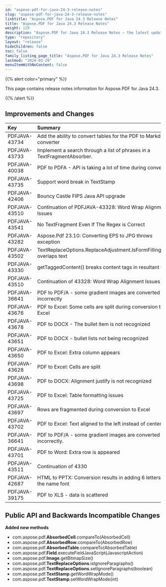 ```yaml
---
id: "aspose-pdf-for-java-24-3-release-notes"
slug: "aspose-pdf-for-java-24-3-release-notes"
linktitle: "Aspose.PDF for Java 24.3 Release Notes"
title: "Aspose.PDF for Java 24.3 Release Notes"
weight: 120
description: "Aspose.PDF for Java 24.3 Release Notes – the latest updates and fixes."
type: "repository"
layout: "release"
hideChildren: false
toc: false
family_listing_page_title: "Aspose.PDF for Java 24.3 Release Notes"
lastmod: "2024-03-29"
menuItemWithNoContent: false
---
```


{{% alert color="primary" %}}

This page contains release notes information for Aspose.PDF for Java 24.3.

{{% /alert %}}
## **Improvements and Changes**

|**Key**|**Summary**|**Category**|
| :- | :- | :- |
|PDFJAVA-43734|Add the ability to convert tables for the PDF to Markdown converter|New Feature|
|PDFJAVA-43733|Implement a search through a list of phrases in a TextFragmentAbsorber.|New Feature|
|PDFJAVA-40038|PDF to PDFA - API is taking a lot of time during conversion|Enhancement|
|PDFJAVA-43735|Support word break in TextStamp|Enhancement|
|PDFJAVA-42406|Bouncy Castle FIPS Java API upgrade|Enhancement|
|PDFJAVA-43510|Continuation of PDFJAVA-43328: Word Wrap Alignment Issues|Enhancement|
|PDFJAVA-43541|No TextFragment Even If The Regex is Correct|Bug|
|PDFJAVA-43282|Aspose.Pdf 23.10: Converting EPS to JPG throws exception|Bug|
|PDFJAVA-43502|TextReplaceOptions.ReplaceAdjustment.IsFormFillingMode overlaps text|Bug|
|PDFJAVA-43330|getTaggedContent() breaks content tags in resultant file|Bug|
|PDFJAVA-43510|Continuation of 43328: Word Wrap Alignment Issues|Bug|
|PDFJAVA-36641|PDF to PDF/A - some gradient images are converted incorrectly|Bug|
|PDFJAVA-43676|PDF to Excel: Some cells are split during conversion to Excel|Bug|
|PDFJAVA-43678|PDF to DOCX - The bullet item is not recognized|Bug|
|PDFJAVA-43651|PDF to DOCX - bullet lists not being recognized|Bug|
|PDFJAVA-43650|PDF to Excel: Extra column appears|Bug|
|PDFJAVA-43628|PDF to Excel: Cells are split|Bug|
|PDFJAVA-43698|PDF to DOCX: Alignment justify is not recognized|Bug|
|PDFJAVA-43725|PDF to Excel: Table formatting issues|Bug|
|PDFJAVA-43697|Rows are fragmented during conversion to Excel|Bug|
|PDFJAVA-43702|PDF to Excel: Text aligned to the left instead of centered|Bug|
|PDFJAVA-36641|PDF to PDF/A - some gradient images are converted incorrectly.|Bug|
|PDFJAVA-43701|PDF to Word: Extra row is appeared|Bug|
|PDFJAVA-43511|Continuation of 4330|Bug|
|PDFJAVA-42687|HTML to PPTX: Conversion results in adding 6 letters to the name font|Bug|
|PDFJAVA-39175|PDF to XLS - data is scattered|Bug|




## **Public API and Backwards Incompatible Changes**



**Added new methods**

- com.aspose.pdf.**AbsorbedCell**.compareTo(AbsorbedCell)
- com.aspose.pdf.**AbsorbedRow**.compareTo(AbsorbedRow)
- com.aspose.pdf.**AbsorbedTable**.compareTo(AbsorbedTable)
- com.aspose.pdf.**Field**.executeFieldJavaScript(JavascriptAction)
- com.aspose.pdf.**Image**.getBitmapSize()
- com.aspose.pdf.**TextReplaceOptions**.isIgnoreParagraphs()
- com.aspose.pdf.**TextReplaceOptions**.setIgnoreParagraphs(boolean)
- com.aspose.pdf.**TextStamp**.getWordWrapMode()
- com.aspose.pdf.**TextStamp**.setWordWrapMode(int)



